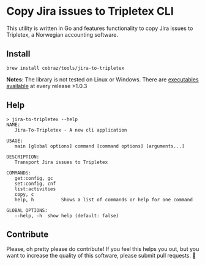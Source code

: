 # Copy Jira issues to Tripletex CLI

This utility is written in Go and features functionality to copy Jira issues to Tripletex, a Norwegian accounting software.

## Install

```shell
brew install cobraz/tools/jira-to-tripletex
```

**Notes**: The library is not tested on Linux or Windows. There are [executables available](https://github.com/cobraz/jira-to-tripletex/releases/latest) at every release >1.0.3

## Help

```shell
> jira-to-tripletex --help
NAME:
   Jira-To-Tripletex - A new cli application

USAGE:
   main [global options] command [command options] [arguments...]

DESCRIPTION:
   Transport Jira issues to Tripletex

COMMANDS:
   get:config, gc   
   set:config, cnf  
   list:activities  
   copy, c          
   help, h          Shows a list of commands or help for one command

GLOBAL OPTIONS:
   --help, -h  show help (default: false)
```

## Contribute

Please, oh pretty please do contribute! If you feel this helps you out, but you want to increase the quality of this software, please submit pull requests. 🎉
